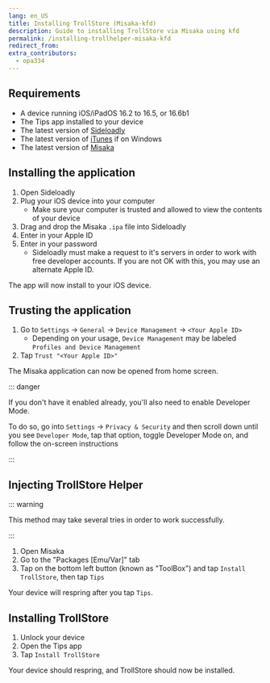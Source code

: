 ```yaml
---
lang: en_US
title: Installing TrollStore (Misaka-kfd)
description: Guide to installing TrollStore via Misaka using kfd
permalink: /installing-trollhelper-misaka-kfd
redirect_from:
extra_contributors:
  - opa334
---
```


## Requirements

- A device running iOS/iPadOS 16.2 to 16.5, or 16.6b1
- The Tips app installed to your device
- The latest version of [Sideloadly](https://sideloadly.io/)
- The latest version of [iTunes](https://www.apple.com/itunes/download/win32) if on Windows
- The latest version of [Misaka](https://github.com/straight-tamago/misaka/releases/latest)

## Installing the application

1. Open Sideloadly
1. Plug your iOS device into your computer
    - Make sure your computer is trusted and allowed to view the contents of your device
1. Drag and drop the Misaka `.ipa` file into Sideloadly
1. Enter in your Apple ID
1. Enter in your password
    - Sideloadly must make a request to it's servers in order to work with free developer accounts. If you are not OK with this, you may use an alternate Apple ID.

The app will now install to your iOS device.

## Trusting the application

1. Go to `Settings` -> `General` -> `Device Management` -> `<Your Apple ID>`
    - Depending on your usage, `Device Management` may be labeled `Profiles and Device Management`
1. Tap `Trust "<Your Apple ID>"`

The Misaka application can now be opened from home screen.

::: danger

If you don't have it enabled already, you'll also need to enable Developer Mode.

To do so, go into `Settings` -> `Privacy & Security` and then scroll down until you see `Developer Mode`, tap that option, toggle Developer Mode on, and follow the on-screen instructions

:::

## Injecting TrollStore Helper

::: warning

This method may take several tries in order to work successfully.

:::

1. Open Misaka
1. Go to the "Packages [Emu/Var]" tab
1. Tap on the bottom left button (known as "ToolBox") and tap `Install TrollStore`, then tap `Tips`

Your device will respring after you tap `Tips`.

## Installing TrollStore

1. Unlock your device
1. Open the Tips app
1. Tap `Install TrollStore`

Your device should respring, and TrollStore should now be installed.